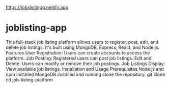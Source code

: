 https://jobslistingg.netlify.app
# joblisting-app
This full-stack job listing platform allows users to register, post, edit, and delete job listings. It's built using MongoDB, Express, React, and Node.js.
Features
User Registration: Users can create accounts to access the platform.
Job Posting: Registered users can post job listings.
Edit and Delete: Users can modify or remove their job postings.
Job Listings Display: View available job listings.
Installation and Usage
Prerequisites
Node.js and npm installed
MongoDB installed and running
clone the repository:
git clone <repository-url>
cd job-listing-platform
